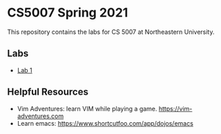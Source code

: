 # CS5007 Spring 2021
This repository contains the labs for CS 5007 at Northeastern University.

## Labs
* [Lab 1](Lab1)

## Helpful Resources
* Vim Adventures: learn VIM while playing a game. https://vim-adventures.com 
* Learn emacs: https://www.shortcutfoo.com/app/dojos/emacs

